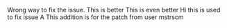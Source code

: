 Wrong way to fix the issue. This is better
This is even better
Hi this is used to fix issue A
This addition is for the patch from user mstrscm
